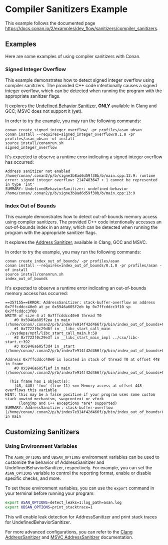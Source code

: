 # Compiler Sanitizers Example

This example follows the documented page https://docs.conan.io/2/examples/dev_flow/sanitizers/compiler_sanitizers.

## Examples

Here are some examples of using compiler sanitizers with Conan.

### Signed Integer Overflow

This example demonstrates how to detect signed integer overflow using compiler sanitizers. The provided C++ code intentionally causes a signed integer overflow, which can be detected when running the program with the appropriate sanitizer flags.

It explores the [Undefined Behavior Sanitizer](https://clang.llvm.org/docs/UndefinedBehaviorSanitizer.html), **ONLY** available in Clang and GCC; MSVC does not support it (yet).

In order to try the example, you may run the following commands:

```
conan create signed_integer_overflow/ -pr profiles/asan_ubsan
conan install --requires=signed_integer_overflow/0.1.0 -pr profiles/asan_ubsan -of install
source install/conanrun.sh
signed_integer_overflow
```
It's expected to observe a runtime error indicating a signed integer overflow has occurred:

```
Address sanitizer not enabled
/home/conan/.conan2/p/b/signe3b8ad6d59f30b/b/main.cpp:13:9: runtime error: signed integer overflow: 2147483647 + 1 cannot be represented in type 'int'
SUMMARY: UndefinedBehaviorSanitizer: undefined-behavior /home/conan/.conan2/p/b/signe3b8ad6d59f30b/b/main.cpp:13:9
```

### Index Out of Bounds

This example demonstrates how to detect out-of-bounds memory access using compiler sanitizers. The provided C++ code intentionally accesses an out-of-bounds index in an array, which can be detected when running the program with the appropriate sanitizer flags.

It explores the [Address Sanitizer](https://clang.llvm.org/docs/AddressSanitizer.html), available in Clang, GCC and MSVC.

In order to try the example, you may run the following commands:

```
conan create index_out_of_bounds/ -pr profiles/asan
conan install --requires=index_out_of_bounds/0.1.0 -pr profiles/asan -of install
source install/conanrun.sh
index_out_of_bounds
```

It's expected to observe a runtime error indicating an out-of-bounds memory access has occurred:

```
==357155==ERROR: AddressSanitizer: stack-buffer-overflow on address 0x7ffcddcc40e0 at pc 0x5946a605f2eb bp 0x7ffcddcc3f10 sp 0x7ffcddcc3f00
WRITE of size 4 at 0x7ffcddcc40e0 thread T0
    #0 0x5946a605f2ea in main (/home/conan/.conan2/p/b/index7e914f42d466f/p/bin/index_out_of_bounds+0x12ea)
    #1 0x7722f0c29d8f in __libc_start_call_main ../sysdeps/nptl/libc_start_call_main.h:58
    #2 0x7722f0c29e3f in __libc_start_main_impl ../csu/libc-start.c:392
    #3 0x5946a605f3d4 in _start (/home/conan/.conan2/p/b/index7e914f42d466f/p/bin/index_out_of_bounds+0x13d4)

Address 0x7ffcddcc40e0 is located in stack of thread T0 at offset 448 in frame
    #0 0x5946a605f1ef in main (/home/conan/.conan2/p/b/index7e914f42d466f/p/bin/index_out_of_bounds+0x11ef)

  This frame has 1 object(s):
    [48, 448) 'foo' (line 11) <== Memory access at offset 448 overflows this variable
HINT: this may be a false positive if your program uses some custom stack unwind mechanism, swapcontext or vfork
      (longjmp and C++ exceptions *are* supported)
SUMMARY: AddressSanitizer: stack-buffer-overflow (/home/conan/.conan2/p/b/index7e914f42d466f/p/bin/index_out_of_bounds+0x12ea) in main
```

## Customizing Sanitizers

### Using Environment Variables

The `ASAN_OPTIONS` and `UBSAN_OPTIONS` environment variables can be used to customize the behavior of AddressSanitizer and UndefinedBehaviorSanitizer, respectively. For example, you can set the `ASAN_OPTIONS` variable to control the reporting format, enable or disable specific checks, and more.

To set these environment variables, you can use the `export` command in your terminal before running your program:

```bash
export ASAN_OPTIONS=detect_leaks=1:log_path=asan.log
export UBSAN_OPTIONS=print_stacktrace=1
```

This will enable leak detection for AddressSanitizer and print stack traces for UndefinedBehaviorSanitizer.

For more advanced configurations, you can refer to the [Clang AddressSanitizer](https://github.com/google/sanitizers/wiki/addresssanitizerflags#run-time-flags) and [MSVC AddressSanitizer](https://learn.microsoft.com/en-us/cpp/sanitizers/asan?view=msvc-170#differences) documentation.
